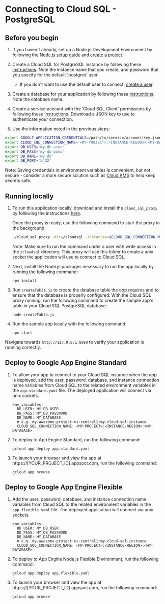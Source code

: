 # Connecting to Cloud SQL - PostgreSQL

## Before you begin

1. If you haven't already, set up a Node.js Development Environment by following the [Node.js setup guide](https://cloud.google.com/nodejs/docs/setup)  and 
[create a project](https://cloud.google.com/resource-manager/docs/creating-managing-projects#creating_a_project).

2. Create a Cloud SQL for PostgreSQL instance by following these 
[instructions](https://cloud.google.com/sql/docs/postgres/create-instance). Note the instance name that you create,
and password that you specify for the default 'postgres' user.

    * If you don't want to use the default user to connect, [create a user](https://cloud.google.com/sql/docs/postgres/create-manage-users#creating).

3. Create a database for your application by following these [instructions](https://cloud.google.com/sql/docs/postgres/create-manage-databases). Note the database name.

4. Create a service account with the 'Cloud SQL Client' permissions by following these 
[instructions](https://cloud.google.com/sql/docs/mysql/connect-external-app#4_if_required_by_your_authentication_method_create_a_service_account).
Download a JSON key to use to authenticate your connection.


5. Use the information noted in the previous steps:
```bash
export GOOGLE_APPLICATION_CREDENTIALS=/path/to/service/account/key.json
export CLOUD_SQL_CONNECTION_NAME='<MY-PROJECT>:<INSTANCE-REGION>:<MY-DATABASE>'
export DB_USER='my-db-user'
export DB_PASS='my-db-pass'
export DB_NAME='my_db'
export DB_PORT='5432'
```
Note: Saving credentials in environment variables is convenient, but not secure - consider a more
secure solution such as [Cloud KMS](https://cloud.google.com/kms/) to help keep secrets safe.

## Running locally

1. To run this application locally, download and install the `cloud_sql_proxy` by
following the instructions [here](https://cloud.google.com/sql/docs/postgres/sql-proxy#install).

    Once the proxy is ready, use the following command to start the proxy in the
    background:
    ```bash
    ./cloud_sql_proxy -dir=/cloudsql -instances=$CLOUD_SQL_CONNECTION_NAME=tcp:$DB_PORT -credential_file=$GOOGLE_APPLICATION_CREDENTIALS
    ```
    Note: Make sure to run the command under a user with write access in the 
    `/cloudsql` directory. This proxy will use this folder to create a unix socket
    the application will use to connect to Cloud SQL.

2. Next, install the Node.js packages necessary to run the app locally by running the following command:

    ```
    npm install
    ```

3. Run `createTable.js` to create the database table the app requires and to ensure that the database is properly configured.
With the Cloud SQL proxy running, run the following command to create the sample app's table in your Cloud SQL PostgreSQL database:

    ```
    node createTable.js
    ``` 

4. Run the sample app locally with the following command:

    ```
    npm start
    ```

Navigate towards `http://127.0.0.1:8080` to verify your application is running correctly.

## Deploy to Google App Engine Standard

1. To allow your app to connect to your Cloud SQL instance when the app is deployed, add the user, password, database, and instance connection name variables from Cloud SQL to the related environment variables in the `app.standard.yaml` file. The deployed application will connect via unix sockets.

    ```
    env_variables:
      DB_USER: MY_DB_USER
      DB_PASS: MY_DB_PASSWORD
      DB_NAME: MY_DATABASE
      # e.g. my-awesome-project:us-central1:my-cloud-sql-instance
      CLOUD_SQL_CONNECTION_NAME: <MY-PROJECT>:<INSTANCE-REGION>:<MY-DATABASE>
    ```

2. To deploy to App Engine Standard, run the following command:

    ```
    gcloud app deploy app.standard.yaml
    ```

3. To launch your browser and view the app at https://[YOUR_PROJECT_ID].appspot.com, run the following command:

    ```
    gcloud app browse
    ```

## Deploy to Google App Engine Flexible

1. Add the user, password, database, and instance connection name variables from Cloud SQL to the related environment variables in the `app.flexible.yaml` file. The deployed application will connect via unix sockets.

    ```
    env_variables:
      DB_USER: MY_DB_USER
      DB_PASS: MY_DB_PASSWORD
      DB_NAME: MY_DATABASE
      # e.g. my-awesome-project:us-central1:my-cloud-sql-instance
      CLOUD_SQL_CONNECTION_NAME: <MY-PROJECT>:<INSTANCE-REGION>:<MY-DATABASE>
    ```

2. To deploy to App Engine Node.js Flexible Environment, run the following command:

    ```
    gcloud app deploy app.flexible.yaml
    ```

3. To launch your browser and view the app at https://[YOUR_PROJECT_ID].appspot.com, run the following command:

    ```
    gcloud app browse
    ```

